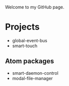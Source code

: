 Welcome to my GitHub page.

# Projects
* global-event-bus
* smart-touch

## Atom packages
* smart-daemon-control
* modal-file-manager
